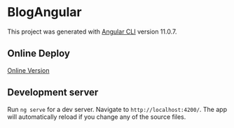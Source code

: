 # BlogAngular

This project was generated with [Angular CLI](https://github.com/angular/angular-cli) version 11.0.7.

## Online Deploy

[Online Version](https://ecstatic-dubinsky-402893.netlify.app/)

## Development server

Run `ng serve` for a dev server. Navigate to `http://localhost:4200/`. The app will automatically reload if you change any of the source files.

